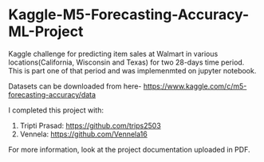 # Kaggle-M5-Forecasting-Accuracy-ML-Project

Kaggle challenge for predicting item sales at Walmart in various locations(California, Wisconsin and Texas) for two 28-days time period. This is part one of that period and was implemenmted on jupyter notebook. 

Datasets can be downloaded from here- https://www.kaggle.com/c/m5-forecasting-accuracy/data

I completed this project with:
  1. Tripti Prasad: https://github.com/trips2503
  2. Vennela: https://github.com/Vennela16

For more information, look at the project documentation uploaded in PDF.
